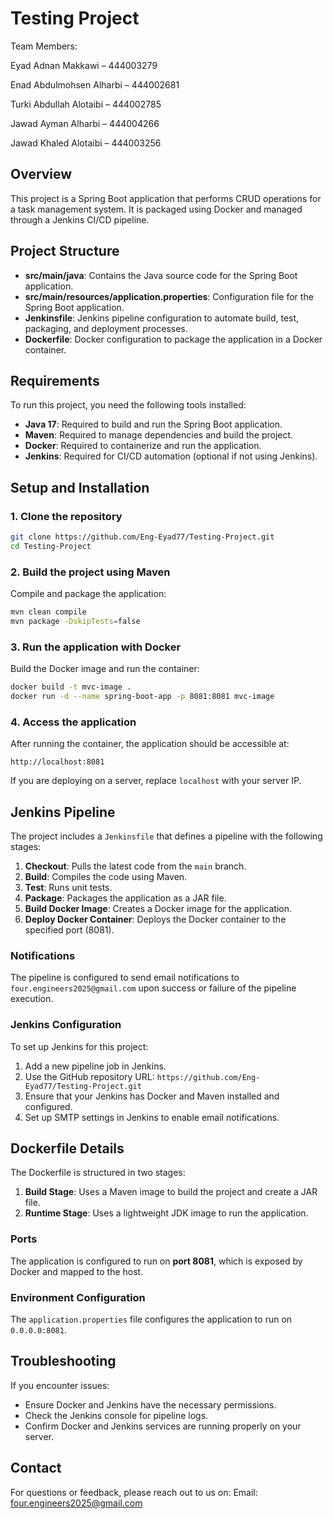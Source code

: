 
# Testing Project

Team Members:

Eyad Adnan Makkawi – 444003279 

Enad Abdulmohsen Alharbi – 444002681 

Turki Abdullah Alotaibi – 444002785 

Jawad Ayman Alharbi – 444004266

Jawad Khaled Alotaibi – 444003256



## Overview
This project is a Spring Boot application that performs CRUD operations for a task management system. It is packaged using Docker and managed through a Jenkins CI/CD pipeline.

## Project Structure
- **src/main/java**: Contains the Java source code for the Spring Boot application.
- **src/main/resources/application.properties**: Configuration file for the Spring Boot application.
- **Jenkinsfile**: Jenkins pipeline configuration to automate build, test, packaging, and deployment processes.
- **Dockerfile**: Docker configuration to package the application in a Docker container.

## Requirements
To run this project, you need the following tools installed:
- **Java 17**: Required to build and run the Spring Boot application.
- **Maven**: Required to manage dependencies and build the project.
- **Docker**: Required to containerize and run the application.
- **Jenkins**: Required for CI/CD automation (optional if not using Jenkins).

## Setup and Installation

### 1. Clone the repository
```bash
git clone https://github.com/Eng-Eyad77/Testing-Project.git
cd Testing-Project
```

### 2. Build the project using Maven
Compile and package the application:
```bash
mvn clean compile
mvn package -DskipTests=false
```

### 3. Run the application with Docker
Build the Docker image and run the container:
```bash
docker build -t mvc-image .
docker run -d --name spring-boot-app -p 8081:8081 mvc-image
```

### 4. Access the application
After running the container, the application should be accessible at:
```
http://localhost:8081
```

If you are deploying on a server, replace `localhost` with your server IP.

## Jenkins Pipeline

The project includes a `Jenkinsfile` that defines a pipeline with the following stages:
1. **Checkout**: Pulls the latest code from the `main` branch.
2. **Build**: Compiles the code using Maven.
3. **Test**: Runs unit tests.
4. **Package**: Packages the application as a JAR file.
5. **Build Docker Image**: Creates a Docker image for the application.
6. **Deploy Docker Container**: Deploys the Docker container to the specified port (8081).

### Notifications
The pipeline is configured to send email notifications to `four.engineers2025@gmail.com` upon success or failure of the pipeline execution.

### Jenkins Configuration
To set up Jenkins for this project:
1. Add a new pipeline job in Jenkins.
2. Use the GitHub repository URL: `https://github.com/Eng-Eyad77/Testing-Project.git`
3. Ensure that your Jenkins has Docker and Maven installed and configured.
4. Set up SMTP settings in Jenkins to enable email notifications.

## Dockerfile Details
The Dockerfile is structured in two stages:
1. **Build Stage**: Uses a Maven image to build the project and create a JAR file.
2. **Runtime Stage**: Uses a lightweight JDK image to run the application.

### Ports
The application is configured to run on **port 8081**, which is exposed by Docker and mapped to the host.

### Environment Configuration
The `application.properties` file configures the application to run on `0.0.0.0:8081`.

## Troubleshooting
If you encounter issues:
- Ensure Docker and Jenkins have the necessary permissions.
- Check the Jenkins console for pipeline logs.
- Confirm Docker and Jenkins services are running properly on your server.



## Contact
For questions or feedback, please reach out to us on:
Email: four.engineers2025@gmail.com

